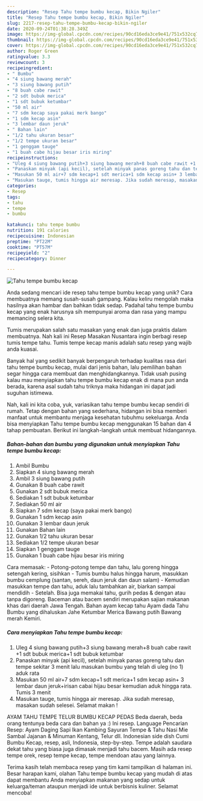 ```yaml
---
description: "Resep Tahu tempe bumbu kecap, Bikin Ngiler"
title: "Resep Tahu tempe bumbu kecap, Bikin Ngiler"
slug: 2217-resep-tahu-tempe-bumbu-kecap-bikin-ngiler
date: 2020-09-24T01:38:28.349Z
image: https://img-global.cpcdn.com/recipes/90cd16eda3ce9e41/751x532cq70/tahu-tempe-bumbu-kecap-foto-resep-utama.jpg
thumbnail: https://img-global.cpcdn.com/recipes/90cd16eda3ce9e41/751x532cq70/tahu-tempe-bumbu-kecap-foto-resep-utama.jpg
cover: https://img-global.cpcdn.com/recipes/90cd16eda3ce9e41/751x532cq70/tahu-tempe-bumbu-kecap-foto-resep-utama.jpg
author: Roger Green
ratingvalue: 3.3
reviewcount: 3
recipeingredient:
- " Bumbu"
- "4 siung bawang merah"
- "3 siung bawang putih"
- "8 buah cabe rawit"
- "2 sdt bubuk merica"
- "1 sdt bubuk ketumbar"
- "50 ml air"
- "7 sdm kecap saya pakai merk bango"
- "1 sdm kecap asin"
- "3 lembar daun jeruk"
- " Bahan lain"
- "1/2 tahu ukuran besar"
- "1/2 tempe ukuran besar"
- "1 genggam tauge"
- "1 buah cabe hijau besar iris miring"
recipeinstructions:
- "Uleg 4 siung bawang putih+3 siung bawang merah+8 buah cabe rawit +1 sdt bubuk merica+1 sdt bubuk ketumbar"
- "Panaskan minyak (api kecil), setelah minyak panas goreng tahu dan tempe sekitar 3 menit lalu masukan bumbu yang telah di uleg (no 1) aduk rata"
- "Masukan 50 ml air+7 sdm kecap+1 sdt merica+1 sdm kecap asin+ 3 lembar daun jeruk+irisan cabai hijau besar kemudian aduk hingga rata. Tumis 3 menit"
- "Masukan tauge, tumis hingga air meresap. Jika sudah meresap, masakan sudah selesei. Selamat makan !"
categories:
- Resep
tags:
- tahu
- tempe
- bumbu

katakunci: tahu tempe bumbu 
nutrition: 191 calories
recipecuisine: Indonesian
preptime: "PT22M"
cooktime: "PT57M"
recipeyield: "2"
recipecategory: Dinner

---
```



![Tahu tempe bumbu kecap](https://img-global.cpcdn.com/recipes/90cd16eda3ce9e41/751x532cq70/tahu-tempe-bumbu-kecap-foto-resep-utama.jpg)

Anda sedang mencari ide resep tahu tempe bumbu kecap yang unik? Cara membuatnya memang susah-susah gampang. Kalau keliru mengolah maka hasilnya akan hambar dan bahkan tidak sedap. Padahal tahu tempe bumbu kecap yang enak harusnya sih mempunyai aroma dan rasa yang mampu memancing selera kita.

Tumis merupakan salah satu masakan yang enak dan juga praktis dalam membuatnya. Nah kali ini Resep Masakan Nusantara ingin berbagi resep tumis tempe tahu. Tumis tempe kecap manis adalah satu resep yang wajib anda kuasai.

Banyak hal yang sedikit banyak berpengaruh terhadap kualitas rasa dari tahu tempe bumbu kecap, mulai dari jenis bahan, lalu pemilihan bahan segar hingga cara membuat dan menghidangkannya. Tidak usah pusing kalau mau menyiapkan tahu tempe bumbu kecap enak di mana pun anda berada, karena asal sudah tahu triknya maka hidangan ini dapat jadi suguhan istimewa.


Nah, kali ini kita coba, yuk, variasikan tahu tempe bumbu kecap sendiri di rumah. Tetap dengan bahan yang sederhana, hidangan ini bisa memberi manfaat untuk membantu menjaga kesehatan tubuhmu sekeluarga. Anda bisa menyiapkan Tahu tempe bumbu kecap menggunakan 15 bahan dan 4 tahap pembuatan. Berikut ini langkah-langkah untuk membuat hidangannya.

<!--inarticleads1-->

##### Bahan-bahan dan bumbu yang digunakan untuk menyiapkan Tahu tempe bumbu kecap:

1. Ambil  Bumbu
1. Siapkan 4 siung bawang merah
1. Ambil 3 siung bawang putih
1. Gunakan 8 buah cabe rawit
1. Gunakan 2 sdt bubuk merica
1. Sediakan 1 sdt bubuk ketumbar
1. Sediakan 50 ml air
1. Siapkan 7 sdm kecap (saya pakai merk bango)
1. Gunakan 1 sdm kecap asin
1. Gunakan 3 lembar daun jeruk
1. Gunakan  Bahan lain
1. Gunakan 1/2 tahu ukuran besar
1. Sediakan 1/2 tempe ukuran besar
1. Siapkan 1 genggam tauge
1. Gunakan 1 buah cabe hijau besar iris miring


Cara memasak: - Potong-potong tempe dan tahu, lalu goreng hingga setengah kering, sisihkan - Tumis bumbu halus hingga harum, masukkan bumbu cemplung (santan, sereh, daun jeruk dan daun salam) - Kemudian masukkan tempe dan tahu, aduk lalu tambahkan air, biarkan sampai mendidih - Setelah. Bisa juga memakai tahu, gurih pedas &amp; dengan atau tanpa digoreng. Baceman atau bacem sendiri merupakan sajian makanan khas dari daerah Jawa Tengah. Bahan ayam kecap tahu Ayam dada Tahu Bumbu yang dihaluskan Jahe Ketumbar Merica Bawang putih Bawang merah Kemiri. 

<!--inarticleads2-->

##### Cara menyiapkan Tahu tempe bumbu kecap:

1. Uleg 4 siung bawang putih+3 siung bawang merah+8 buah cabe rawit +1 sdt bubuk merica+1 sdt bubuk ketumbar
1. Panaskan minyak (api kecil), setelah minyak panas goreng tahu dan tempe sekitar 3 menit lalu masukan bumbu yang telah di uleg (no 1) aduk rata
1. Masukan 50 ml air+7 sdm kecap+1 sdt merica+1 sdm kecap asin+ 3 lembar daun jeruk+irisan cabai hijau besar kemudian aduk hingga rata. Tumis 3 menit
1. Masukan tauge, tumis hingga air meresap. Jika sudah meresap, masakan sudah selesei. Selamat makan !


AYAM TAHU TEMPE TELUR BUMBU KECAP PEDAS Beda daerah, beda orang tentunya beda cara dan bahan ya :) Ini resep. Language Pencarian Resep: Ayam Daging Sapi Ikan Kambing Sayuran Tempe &amp; Tahu Nasi Mie Sambal Jajanan &amp; Minuman Kentang, Telur dll. Indonesian side dish Cumi Bumbu Kecap, resep, asli, Indonesia, step-by-step. Tempe adalah saudara dekat tahu yang biasa juga dimasak menjadi tahu bacem. Masih ada resep tempe orek, resep tempe kecap, tempe mendoan atau yang lainnya. 

Terima kasih telah membaca resep yang tim kami tampilkan di halaman ini. Besar harapan kami, olahan Tahu tempe bumbu kecap yang mudah di atas dapat membantu Anda menyiapkan makanan yang sedap untuk keluarga/teman ataupun menjadi ide untuk berbisnis kuliner. Selamat mencoba!
